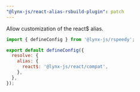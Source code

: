 ```yaml
---
"@lynx-js/react-alias-rsbuild-plugin": patch
---
```


Allow customization of the react$ alias.

```js
import { defineConfig } from '@lynx-js/rspeedy';

export default defineConfig({
  resolve: {
    alias: {
      react$: '@lynx-js/react/compat',
    },
  },
});
```
